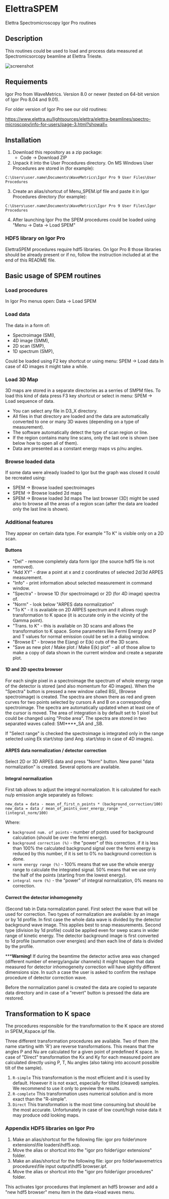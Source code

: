 # ElettraSPEM
Elettra Spectromicroscopy Igor Pro routines

## Description
This routines could be used to load and process data measured at Spectromicsorcopy beamline at Elettra Trieste.

![screenshot](/README_Screenshot.png)

## Requiements
Igor Pro from WaveMetrics. Version 8.0 or newer (tested on 64-bit version of Igor Pro 8.04 and 9.01).

For older version of Igor Pro see our old routines: 

https://www.elettra.eu/lightsources/elettra/elettra-beamlines/spectro-microscopy/info-for-users/page-3.html?showall=

## Installation

1. Download this repository as a zip package:
    - Code -> Download ZIP
2. Unpack it into the User Procedures directory.
On MS Windows User Procedures are stored in (for example): 
```
C:\Users\user.name\Documents\WaveMetrics\Igor Pro 9 User Files\User Procedures
```
3. Create an alias/shortcut of Menu_SPEM.ipf file and paste it in Igor Procedures directory (for example):
```
C:\Users\user.name\Documents\WaveMetrics\Igor Pro 9 User Files\Igor Procedures
```
4. After launching Igor Pro the SPEM procedures could be loaded using "Menu -> Data -> Load SPEM"

### HDF5 library on Igor Pro
ElettraSPEM procedures require hdf5 libraries. On Igor Pro 8 those libraries should be already present or if no, follow the instruction included at at the end of this README file.

## Basic usage of SPEM routines

### Load procedures
In Igor Pro menus open: Data -> Load SPEM

### Load data
The data in a form of:
- Spectroimage (SMI),
- 4D image (SMM),
- 2D scan (SMP),
- 1D spectrum (SMP),

Could be loaded using F2 key shortcut or using menu: SPEM -> Load data
In case of 4D images it might take a while.

### Load 3D Map
3D maps are stored in a separate directories as a serries of SMPM files. 
To load this kind of data press F3 key shortcut or select in menu: SPEM -> Load sequence of data.

- You can select any file in D3_X directory.
- All files in that directory are loaded and the data are automatically converted to one or many 3D waves (depending on a type of measurement).
- The software automatically detect the type of scan region or line.
- If the region contains many line scans, only the last one is shown (see below how to open all of them).
- Data are presented as a constant energy maps vs p/nu angles.

### Browse loaded data
If some data were already loaded to Igor but the graph was closed it could be recreated using:
- SPEM -> Browse loaded spectroimages
- SPEM -> Browse loaded 2d maps
- SPEM -> Browse loaded 3d maps
The last browser (3D) might be used also to browse all the areas of a region scan (after the data are loaded only the last line is shown). 

### Additional features
They appear on certain data type. For example "To K" is visible only on a 2D scan.

#### Buttons
- "Del" - remove completely data form Igor (the source hdf5 file is not removed).
- "Add XY" - draw a point at x and z coordinates of selected 2d/3d ARPES measurement.
- "Info" - print information about selected measurement in command window.
- "Spectra" - browse 1D (for spectroimage) or 2D (for 4D image) spectra of.
- "Norm" - look below "ARPES data normalization"
- "To K" - it is available on 2D ARPES spectrum and it allows rough transformation to K space (it is accurate only in the vicinity of the Gamma point).
- "Trans. to K" - this is available on 3D scans and allows the transformation to K space. Some parameters like Fermi Energy and P and T values for normal emission could be set in a dialog window.
- "Browse E" - browse the E(ang) or E(k) cuts of the 3D scans.
- "Save as new plot / Make plot / Make E(k) plot" - all of those allow to make a copy of data shown in the current window and create a separate plot.

#### 1D and 2D spectra browser
For each single pixel in a spectroimage the spectrum of whole energy range of the detector is stored (and also momentum for 4D images). When the "Spectra" button is pressed a new window called BSI_ (Browse spectroimage) is created. The spectra are shown there as red and green curves for two points selected by cursors A and B on a corresponding spectroimage. The spectra are automatically updated when at least one of the cursor is moved. The area of integration is by default set to 1 pixel but could be changed using "Probe area". The spectra are stored in two separated waves called: SMI****_SA and _SB.

If "Select range" is checked the spectroimage is integrated only in the range selected using Ek start/stop (and Ang. start/stop in case of 4D images).


#### ARPES data normalization / detector correction
Select 2D or 3D ARPES data and press "Norm" button. New panel "data normalization" is created. Several options are available.

#### Integral normalization
First tab allows to adjust the integral normalization. 
It is calculated for each nu/p emission angle separately as follows:

```
new_data = data - mean_of_first_n_points * (background_correction/100)
new_data = data / mean_of_points_over_energy_range ^ (integral_norm/100)
```
Where:
- `background num. of points` - number of points used for background calculation (should be over the fermi energy).
- `background correction (%)` - the "power" of this correction. if it is less than 100% the calculated background signal over the fermi energy is reduced by this number, if it is set to 0% no background correction is done.
- `norm energy range (%)` - 100% means that we use the whole energy range to calculate the integrated signal. 50% means that we use only the half of the points (starting from the lowest energy). 
- `integral norm (%)` - the "power" of integral normalization, 0% means no correction.


#### Correct the detector inhomogeneity
(Second tab in Data normalization panel.
First select the wave that will be used for correction. Two types of normalization are available: by an image or by 1d profile.
In first case the whole data wave is divided by the detector background wave image. This applies best to snap measurements.
Second type (division by 1d profile) could be applied even for swep scans in wider range of kinetic energy. The detector background image is first converted to 1d profile (summation over energies) and then each line of data is divided by the profile.

*****Warning!**
If during the beamtime the detector active area was changed (different number of energy/angular channels) it might happen that data measured for detector inhomogeneity correction will have slightly different dimensions size. In such a case the user is asked to confirm the reshape procedure of detector correction wave.

Before the normalization panel is created the data are copied to separate data directory and in case of a "revert" button is pressed the data are restored.

## Transformation to K space
The procedures responsible for the transformation to the K space are stored in SPEM_Kspace.ipf file. 

Three different transformation procedures are available. Two of them (the name starting with 'R') are reverse transformations. This means that the angles P and Nu are calculated for a given point of predefined K space. In case of "Direct" transformation the Kx and Ky for each measured point are calculated directly using P, T, Nu angles (also taking into account possible tilt of the sample). 

1. `R-simple` This transformation is the most efficient and it is used by default. However it is not exact, especially for tilted (cleaved) samples. We recommend to use it only to preview the results.
2. `R-complete` This transformation uses numerical solution and is more exact than the "R-simple".
3. `Direct` This transformation is the most time consuming but should be the most accurate. Unfortunately in case of low count/high noise data it may produce odd looking maps.



### Appendix HDF5 libraries on Igor Pro
1. Make an alias/shortcut for the following file: igor pro folder\more extensions\file loaders\hdf5.xop. 
2. Move the alias or shortcut into the "igor pro folder\igor extensions" folder.
3. Make an alias/shortcut for the following file: igor pro folder\wavemetrics procedures\file input output\hdf5 browser.ipf. 
4. Move the alias or shortcut into the "igor pro folder\igor procedures" folder. 

This activates Igor procedures that implement an hdf5 browser and add a "new hdf5 browser" menu item in the data->load waves menu.

